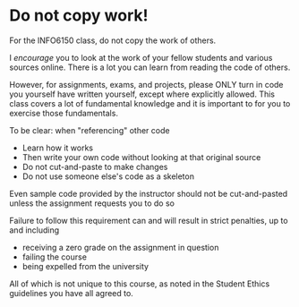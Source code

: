 # Do not copy work!

For the INFO6150 class, do not copy the work of others.

I _encourage_ you to look at the work of your fellow students and various sources online.  There is a lot you can learn from reading the code of others.

However, for assignments, exams, and projects, please ONLY turn in code you yourself have written yourself, except where explicitly allowed.  This class covers a lot of fundamental knowledge and it is important to for you to exercise those fundamentals.

To be clear: when "referencing" other code
- Learn how it works
- Then write your own code without looking at that original source
- Do not cut-and-paste to make changes
- Do not use someone else's code as a skeleton

Even sample code provided by the instructor should not be cut-and-pasted unless the assignment requests you to do so

Failure to follow this requirement can and will result in strict penalties, up to and including
- receiving a zero grade on the assignment in question
- failing the course
- being expelled from the university

All of which is not unique to this course, as noted in the Student Ethics guidelines you have all agreed to.


